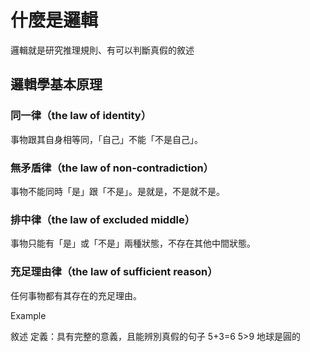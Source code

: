 # 什麼是邏輯

邏輯就是研究推理規則、有可以判斷真假的敘述

## 邏輯學基本原理
### 同一律（the law of identity）
  事物跟其自身相等同，「自己」不能「不是自己」。
### 無矛盾律（the law of non-contradiction）
  事物不能同時「是」跟「不是」。是就是，不是就不是。
### 排中律（the law of excluded middle）
  事物只能有「是」或「不是」兩種狀態，不存在其他中間狀態。
### 充足理由律（the law of sufficient reason）
  任何事物都有其存在的充足理由。

Example

敘述
定義：具有完整的意義，且能辨別真假的句子
5+3=6
5>9
地球是圓的



